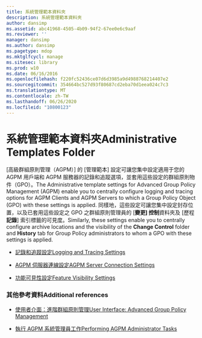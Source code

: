 ```yaml
---
title: 系統管理範本資料夾
description: 系統管理範本資料夾
author: dansimp
ms.assetid: abc41968-4505-4b09-94f2-67ee0e6c9aaf
ms.reviewer: ''
manager: dansimp
ms.author: dansimp
ms.pagetype: mdop
ms.mktglfcycl: manage
ms.sitesec: library
ms.prod: w10
ms.date: 06/16/2016
ms.openlocfilehash: f220fc52436ce07d6d3985a9d4988768214407e2
ms.sourcegitcommit: 354664bc527d93f80687cd2eba70d1eea024c7c3
ms.translationtype: MT
ms.contentlocale: zh-TW
ms.lasthandoff: 06/26/2020
ms.locfileid: "10800123"
---
```

# <span data-ttu-id="1196b-103">系統管理範本資料夾</span><span class="sxs-lookup"><span data-stu-id="1196b-103">Administrative Templates Folder</span></span>


<span data-ttu-id="1196b-104">[高級群組原則管理（AGPM）] 的 [管理範本] 設定可讓您集中設定適用于您的 AGPM 用戶端和 AGPM 服務器的記錄和追蹤選項，並套用這些設定的群組原則物件（GPO）。</span><span class="sxs-lookup"><span data-stu-id="1196b-104">The Administrative template settings for Advanced Group Policy Management (AGPM) enable you to centrally configure logging and tracing options for AGPM Clients and AGPM Servers to which a Group Policy Object (GPO) with these settings is applied.</span></span> <span data-ttu-id="1196b-105">同樣地，這些設定可讓您集中設定封存位置，以及已套用這些設定之 GPO 之群組原則管理員的 [**變更] 控制**資料夾及 [歷程**記錄**] 索引標籤的可見度。</span><span class="sxs-lookup"><span data-stu-id="1196b-105">Similarly, these settings enable you to centrally configure archive locations and the visibility of the **Change Control** folder and **History** tab for Group Policy administrators to whom a GPO with these settings is applied.</span></span>

-   [<span data-ttu-id="1196b-106">記錄和追蹤設定</span><span class="sxs-lookup"><span data-stu-id="1196b-106">Logging and Tracing Settings</span></span>](logging-and-tracing-settings-agpm40.md)

-   [<span data-ttu-id="1196b-107">AGPM 伺服器連線設定</span><span class="sxs-lookup"><span data-stu-id="1196b-107">AGPM Server Connection Settings</span></span>](agpm-server-connection-settings-agpm40.md)

-   [<span data-ttu-id="1196b-108">功能可見性設定</span><span class="sxs-lookup"><span data-stu-id="1196b-108">Feature Visibility Settings</span></span>](feature-visibility-settings-agpm40.md)

### <span data-ttu-id="1196b-109">其他參考資料</span><span class="sxs-lookup"><span data-stu-id="1196b-109">Additional references</span></span>

-   [<span data-ttu-id="1196b-110">使用者介面：進階群組原則管理</span><span class="sxs-lookup"><span data-stu-id="1196b-110">User Interface: Advanced Group Policy Management</span></span>](user-interface-advanced-group-policy-management-agpm40.md)

-   [<span data-ttu-id="1196b-111">執行 AGPM 系統管理員工作</span><span class="sxs-lookup"><span data-stu-id="1196b-111">Performing AGPM Administrator Tasks</span></span>](performing-agpm-administrator-tasks-agpm40.md)

 

 





